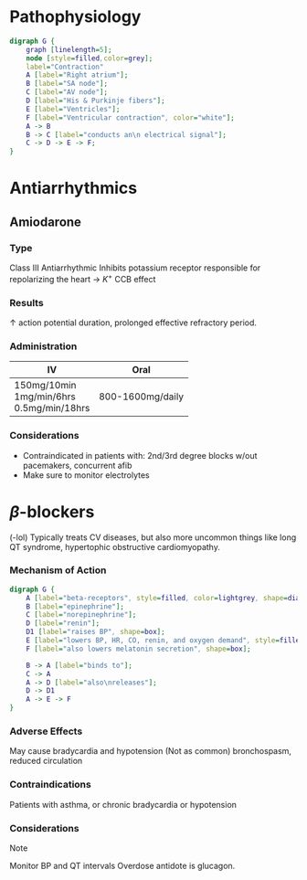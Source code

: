 # Pathophysiology
``` dot
digraph G {
	graph [linelength=5];
	node [style=filled,color=grey];
	label="Contraction"
	A [label="Right atrium"];
	B [label="SA node"];
	C [label="AV node"];
	D [label="His & Purkinje fibers"];
	E [label="Ventricles"];
	F [label="Ventricular contraction", color="white"];
	A -> B
	B -> C [label="conducts an\n electrical signal"];
	C -> D -> E -> F;
}
```
# Antiarrhythmics
## Amiodarone
### Type
Class III Antiarrhythmic
Inhibits potassium receptor responsible for repolarizing the heart $\rightarrow$ $K^+$ CCB effect
### Results
$\uparrow$ action potential duration, prolonged effective refractory period.
### Administration
| IV | Oral |
| ---- | ---- |
| 150mg/10min<br>1mg/min/6hrs<br>0.5mg/min/18hrs | 800-1600mg/daily |
### Considerations
- Contraindicated in patients with: 2nd/3rd degree blocks w/out pacemakers, concurrent afib
- Make sure to monitor electrolytes
# $\beta$-blockers
(-lol)
Typically treats CV diseases, but also more uncommon things like long QT syndrome, hypertophic obstructive cardiomyopathy. 
### Mechanism of Action
```dot
digraph G {
	A [label="beta-receptors", style=filled, color=lightgrey, shape=diamond];
	B [label="epinephrine"];
	C [label="norepinephrine"];
	D [label="renin"];
	D1 [label="raises BP", shape=box];
	E [label="lowers BP, HR, CO, renin, and oxygen demand", style=filled, color=yellow, shape=box];
	F [label="also lowers melatonin secretion", shape=box];

	B -> A [label="binds to"];
	C -> A
	A -> D [label="also\nreleases"];
	D -> D1
	A -> E -> F 
}
```
### Adverse Effects
May cause bradycardia and hypotension
(Not as common) bronchospasm, reduced circulation
### Contraindications
Patients with asthma, or chronic bradycardia or hypotension
### Considerations
>[!note]
>Monitor BP and QT intervals
>Overdose antidote is glucagon.
	
